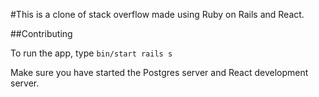 #This is a clone of stack overflow made using Ruby on Rails and React.


##Contributing

To run the app, type ``bin/start rails s``

Make sure you have started the Postgres server and React development server.
